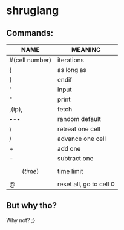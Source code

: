 # shruglang
## Commands:
| NAME | MEANING |
|---|---|
| #(cell number) | iterations |
| {         | as long as |
| }         | endif |
| '         | input |
| "         | print |
| ,(ip),    | fetch |
| •-•        | random default |
| \         | retreat one cell |
| /         | advance one cell |
| +         | add one |
| -         | subtract one |
| $$(time)$$ | time limit |
| @         | reset all, go to cell 0 |

## But why tho?
Why not? ;}
